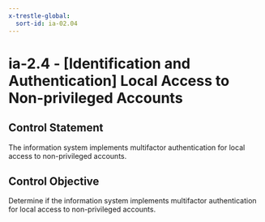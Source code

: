 ```yaml
---
x-trestle-global:
  sort-id: ia-02.04
---
```


# ia-2.4 - \[Identification and Authentication\] Local Access to Non-privileged Accounts

## Control Statement

The information system implements multifactor authentication for local access to non-privileged accounts.

## Control Objective

Determine if the information system implements multifactor authentication for local access to non-privileged accounts.
